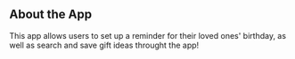 ## About the App

This app allows users to set up a reminder for their loved ones' birthday, as well as search and save gift ideas throught the app! 
